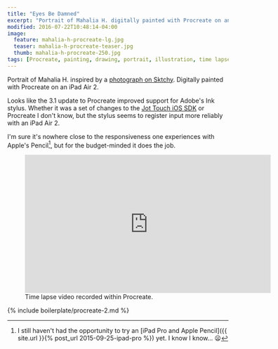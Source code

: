 ```yaml
---
title: "Eyes Be Damned"
excerpt: "Portrait of Mahalia H. digitally painted with Procreate on an iPad."
modified: 2016-07-22T10:48:14-04:00
image: 
  feature: mahalia-h-procreate-lg.jpg
  teaser: mahalia-h-procreate-teaser.jpg
  thumb: mahalia-h-procreate-250.jpg
tags: [Procreate, painting, drawing, portrait, illustration, time lapse]
---
```


Portrait of Mahalia H. inspired by a [photograph on Sktchy](http://sktchy.com/hZqgKD). Digitally painted with Procreate on an iPad Air 2.

Looks like the 3.1 update to Procreate improved support for Adobe's Ink stylus. Whether it was a set of changes to the [Jot Touch iOS SDK](https://github.com/Adonit/Adonit-iOS-SDK) or Procreate I don't know, but the stylus seems to register input more reliably with an iPad Air 2.

I'm sure it's nowhere close to the responsiveness one experiences with Apple's Pencil[^apple-pencil], but for the budget-minded it does the job.

[^apple-pencil]: I still haven't had the opportunity to try an [iPad Pro and Apple Pencil]({{ site.url }}{% post_url 2015-09-25-ipad-pro %}) yet. I know I know... :frowning:

<figure>
  <iframe width="560" height="315" src="https://www.youtube-nocookie.com/embed/W0q-UBnz6QA?showinfo=0" frameborder="0" allowfullscreen></iframe>
  <figcaption>Time lapse video recorded within Procreate.</figcaption>
</figure>

{% include boilerplate/procreate-2.md %}
